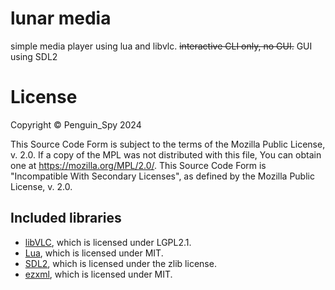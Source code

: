 # lunar media
simple media player using lua and libvlc. ~~interactive CLI only, no GUI.~~ GUI using SDL2

# License
Copyright © Penguin_Spy 2024  

This Source Code Form is subject to the terms of the Mozilla Public
License, v. 2.0. If a copy of the MPL was not distributed with this
file, You can obtain one at https://mozilla.org/MPL/2.0/.
This Source Code Form is "Incompatible With Secondary Licenses", as
defined by the Mozilla Public License, v. 2.0.

## Included libraries
- [libVLC](https://www.videolan.org/vlc/libvlc.html), which is licensed under LGPL2.1.
- [Lua](https://www.lua.org/about.html), which is licensed under MIT.
- [SDL2](https://libsdl.org/), which is licensed under the zlib license.
- [ezxml](https://ezxml.sourceforge.net/), which is licensed under MIT.
